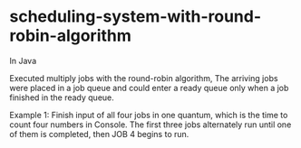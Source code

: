 # scheduling-system-with-round-robin-algorithm
In Java

Executed multiply jobs with the round-robin algorithm, The arriving jobs were placed in a job queue
and could enter a ready queue only when a job finished in the ready queue.

Example 1: 
Finish input of all four jobs in one quantum, which is the time to count four numbers in Console.
The first three jobs alternately run until one of them is completed, then JOB 4 begins to run. 


